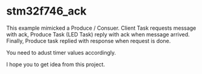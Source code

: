 # stm32f746_ack
This example mimicked a Produce / Consuer.
Client Task requests message with ack, Produce Task (LED Task) reply with ack when message arrived.
Finally, Produce task replied with response when request is done.

You need to adust timer values accordingly.

I hope you to get idea from this project.

